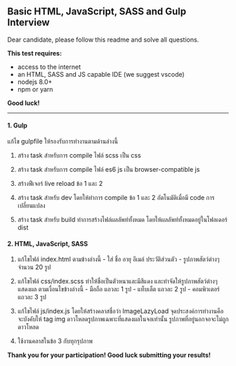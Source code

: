 ## Basic HTML, JavaScript, SASS and Gulp Interview

Dear candidate, please follow this readme and solve all questions.

**This test requires:**
- access to the internet
- an HTML, SASS and JS capable IDE (we suggest vscode)
- nodejs 8.0+
- npm or yarn

**Good luck!**

--------

#### 1. Gulp

แก้ไข gulpfile ให้รองรับการทำงานตามด้านล่างนี้

1. สร้าง task สำหรับการ compile ไฟล์ scss เป็น css 

2. สร้าง task สำหรับการ compile ไฟล์ es6 js เป็น browser-compatible js

3. สร้างฟีเจอร์ live reload ข้อ 1 และ 2

4. สร้าง task สำหรับ dev โดยให้ทำการ compile ข้อ 1 และ 2 
อัตโนมัติเมื่อมี code การเปลี่ยนแปลง

5. สร้าง task สำหรับ build ทำการสร้างไฟล์ผลลัพท์ทั้งหมด
โดยให้ผลลัพท์ทั้งหมดอยู่ในโฟลเดอร์ dist

#### 2. HTML, JavaScript, SASS

1. แก้ไขไฟล์ index.html ตามข้างล่างนี้
\- ใส่ ชื่อ อายุ อีเมล์ ประวัติส่วนตัว
\- รูปภาพสัตว์ต่างๆ จำนวน 20 รูป

2. แก้ไขไฟล์ css/index.scss ทำให้ชื่อเป็นตัวหนาและมีสีแดง
และทำจัดให้รูปภาพสัตว์ต่างๆ แสดงผล ตามเงื่อนไขข้างล่างนี้
\- มือถือ แถวละ 1 รูป
\- แท็บเล็ต แถวละ 2 รูป
\- คอมพิวเตอร์ แถวละ 3 รูป

3. แก้ไขไฟล์ js/index.js โดยให้สร้างคลาสชื่อว่า ImageLazyLoad จุดประสงค์การทำงานคือ จะบังคับให้ tag img ดาวโหลดรูปภาพเฉพาะที่แสดงผลในจอเท่านั้น รูปภาพที่อยู่นอกจอจะไม่ถูกดาวโหลด

4. ใช้งานคลาสในข้อ 3 กับทุกรุปภาพ



**Thank you for your participation! Good luck submitting your results!**